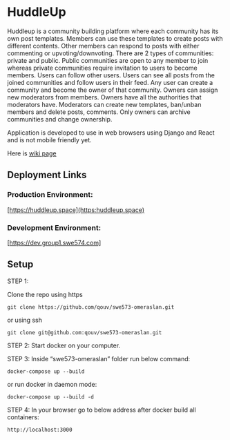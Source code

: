 # HuddleUp 

Huddleup is a community building platform where each community has its own post templates. Members can use these templates to create posts with different contents. Other members can respond to posts with either commenting or upvoting/downvoting. There are 2 types of communities: private and public. Public communities are open to any member to join whereas private communities require invitation to users to become members. Users can follow other users.  Users can see all posts from the joined communities and follow users in their feed. Any user can create a community and become the owner of that community. Owners can assign new moderators from members. Owners have all the authorities that moderators have.  Moderators can create new templates, ban/unban members and delete posts, comments. Only owners can archive communities and change ownership. 

Application is developed to use in web browsers using Django and React and is not mobile friendly yet.   

Here is [wiki page](https://github.com/qouv/swe573-omeraslan/wiki)

## Deployment Links
### Production Environment:
[https://huddleup.space](https:huddleup.space)
### Development Environment:
[https://dev.group1.swe574.com]


## Setup

STEP 1:

Clone the repo using https

`git clone https://github.com/qouv/swe573-omeraslan.git`


or using ssh

`git clone git@github.com:qouv/swe573-omeraslan.git`


STEP 2:
Start docker on your computer.

STEP 3:
Inside “swe573-omeraslan”  folder run below command:

`docker-compose up --build`


or run docker in daemon mode:

`docker-compose up --build -d`


STEP 4:
In your browser go to below address after docker build all containers:

`http://localhost:3000`


